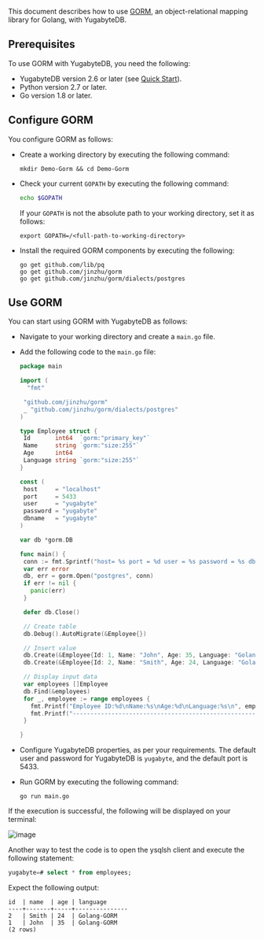 <!---
title: Using GORM with YugabyteDB
linkTitle: GORM
description: Using GORM with YugabyteDB
aliases:
menu:
  v2.25_integrations:
    identifier: gorm
    parent: integrations
    weight: 571
type: docs
--->

This document describes how to use [GORM](https://gorm.io/index.html), an object-relational mapping library for Golang, with YugabyteDB.

## Prerequisites

To use GORM with YugabyteDB, you need the following:

- YugabyteDB version 2.6 or later (see [Quick Start](/stable/quick-start/macos/)).
- Python version 2.7 or later.
- Go version 1.8 or later.

## Configure GORM

You configure GORM as follows:

- Create a working directory by executing the following command:

  ```shell
  mkdir Demo-Gorm && cd Demo-Gorm
  ```

- Check your current `GOPATH` by executing the following command:

  ```bash
  echo $GOPATH
  ```

  If your `GOPATH` is not the absolute path to your working directory, set it as follows:

  ```shell
  export GOPATH=/<full-path-to-working-directory>
  ```

- Install the required GORM components by executing the following:

  ```shell
  go get github.com/lib/pq
  go get github.com/jinzhu/gorm
  go get github.com/jinzhu/gorm/dialects/postgres
  ```

## Use GORM

You can start using GORM with YugabyteDB as follows:

- Navigate to your working directory and create a `main.go` file.

- Add the following code to the `main.go` file:

  ```go
  package main

  import (
    "fmt"

   "github.com/jinzhu/gorm"
   _ "github.com/jinzhu/gorm/dialects/postgres"
  )

  type Employee struct {
   Id       int64  `gorm:"primary_key"`
   Name     string `gorm:"size:255"`
   Age      int64
   Language string `gorm:"size:255"`
  }

  const (
   host     = "localhost"
   port     = 5433
   user     = "yugabyte"
   password = "yugabyte"
   dbname   = "yugabyte"
  )

  var db *gorm.DB

  func main() {
   conn := fmt.Sprintf("host= %s port = %d user = %s password = %s dbname = %s sslmode=disable", host, port, user, password, dbname)
   var err error
   db, err = gorm.Open("postgres", conn)
   if err != nil {
     panic(err)
   }

   defer db.Close()

   // Create table
   db.Debug().AutoMigrate(&Employee{})

   // Insert value
   db.Create(&Employee{Id: 1, Name: "John", Age: 35, Language: "Golang-GORM"})
   db.Create(&Employee{Id: 2, Name: "Smith", Age: 24, Language: "Golang-GORM"})

   // Display input data
   var employees []Employee
   db.Find(&employees)
   for _, employee := range employees {
     fmt.Printf("Employee ID:%d\nName:%s\nAge:%d\nLanguage:%s\n", employee.Id, employee.Name, employee.Age, employee.Language)
     fmt.Printf("--------------------------------------------------------------\n")
   }

  }
  ```

- Configure YugabyteDB properties, as per your requirements. The default user and password for YugabyteDB is `yugabyte`, and the default port is 5433.

- Run GORM by executing the following command:

  ```shell
  go run main.go
  ```

If the execution is successful, the following will be displayed on your terminal:

![image](/images/ee/gorm1.png)

Another way to test the code is to open the ysqlsh client and execute the following statement:

```sql
yugabyte=# select * from employees;
```

Expect the following output:

```output
id  | name  | age | language
----+-------+-----+---------------
2   | Smith | 24  | Golang-GORM
1   | John  | 35  | Golang-GORM
(2 rows)
```
